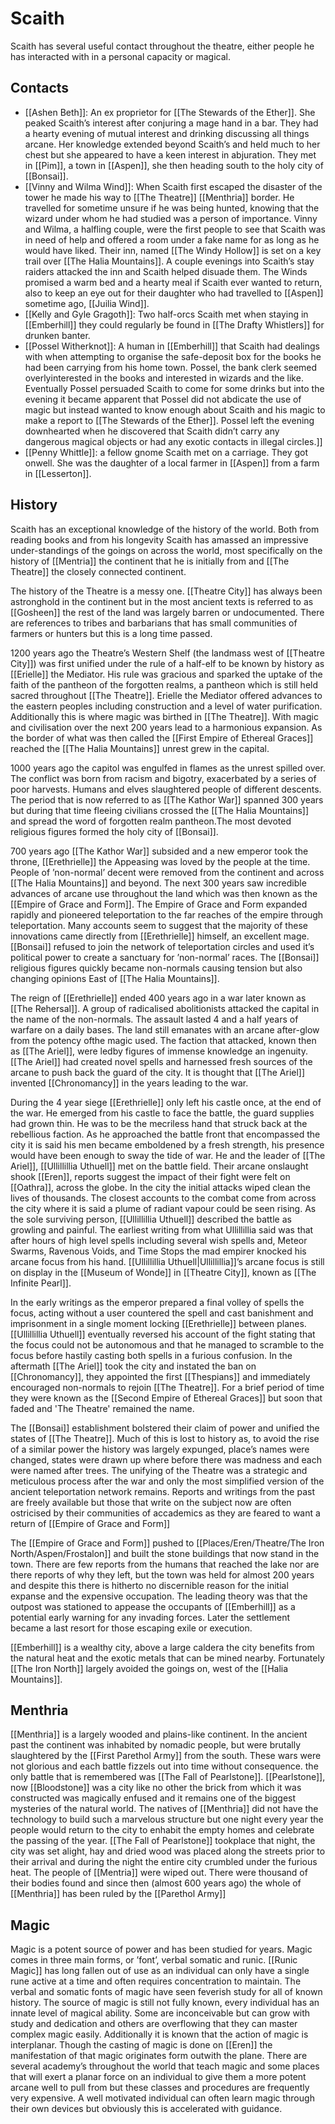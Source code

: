 # Scaith
Scaith has several useful contact throughout the theatre, either people he has interacted with in a personal capacity or magical.
## Contacts
- [[Ashen Beth]]: An ex proprietor for [[The Stewards of the Ether]]. She peaked Scaith’s interest after conjuring a mage hand in a bar. They had a hearty evening of mutual interest and drinking discussing all things arcane. Her knowledge extended beyond Scaith’s and held much to her chest but she appeared to have a keen interest in abjuration. They met in [[Pim]], a town in [[Aspen]], she then heading south to the holy city of [[Bonsai]].
- [[Vinny and Wilma Wind]]: When Scaith first escaped the disaster of the tower he made his way to [[The Theatre]] [[Menthria]] border. He travelled for sometime unsure if he was being hunted, knowing that the wizard under whom he had studied was a person of importance. Vinny and Wilma, a halfling couple, were the first people to see that Scaith was in need of help and offered a room under a fake name for as long as he would have liked. Their inn, named [[The Windy Hollow]] is set on a key trail over [[The Halia Mountains]]. A couple evenings into Scaith’s stay raiders attacked the inn and Scaith helped disuade them. The Winds promised a warm bed and a hearty meal if Scaith ever wanted to return, also to keep an eye out for their daughter who had travelled to [[Aspen]] sometime ago, [[Juilia Wind]].
- [[Kelly and Gyle Gragoth]]: Two half-orcs Scaith met when staying in [[Emberhill]] they could regularly be found in [[The Drafty Whistlers]] for drunken banter.
- [[Possel Witherknot]]: A human in [[Emberhill]] that Scaith had dealings with when attempting to organise the safe-deposit box for the books he had been carrying from his home town. Possel, the bank clerk seemed overlyinterested in the books and interested in wizards and the like. Eventually Possel persuaded Scaith to come for some drinks but into the evening it became apparent that Possel did not abdicate the use of magic but instead wanted to know enough about Scaith and his magic to make a report to [[The Stewards of the Ether]]. Possel left the evening downhearted when he discovered that Scaith didn’t carry any dangerous magical objects or had any exotic contacts in illegal circles.]]
- [[Penny Whittle]]: a fellow gnome Scaith met on a carriage. They got onwell. She was the daughter of a local farmer in [[Aspen]] from a farm in [[Lesserton]].

## History

Scaith has an exceptional knowledge of the history of the world. Both from reading books and from his longevity Scaith has amassed an impressive under-standings of the goings on across the world, most specifically on the history of [[Mentria]] the continent that he is initially from and [[The Theatre]] the closely connected continent.

The history of the Theatre is a messy one. [[Theatre City]] has always been astronghold in the continent but in the most ancient texts is referred to as [[Gosheen]] the rest of the land was largely barren or undocumented. There are references to tribes and barbarians that has small communities of farmers or hunters but this is a long time passed.

1200 years ago the Theatre’s Western Shelf (the landmass west of [[Theatre City]]) was first unified under the rule of a half-elf to be known by history as [[Erielle]] the Mediator. His rule was gracious and sparked the uptake of the faith of the pantheon of the forgotten realms, a pantheon which is still held sacred throughout [[The Theatre]]. Erielle the Mediator offered advances to the eastern peoples including construction and a level of water purification. Additionally this is where magic was birthed in [[The Theatre]]. With magic and civilisation over the next 200 years lead to a harmonious expansion. As the border of what was then called the [[First Empire of Ethereal Graces]] reached the [[The Halia Mountains]] unrest grew in the capital. 

1000 years ago the capitol was engulfed in flames as the unrest spilled over. The conflict was born from racism and bigotry, exacerbated by a series of poor harvests. Humans and elves slaughtered people of different descents. The period that is now referred to as [[The Kathor War]] spanned 300 years but during that time fleeing civilians crossed the [[The Halia Mountains]] and spread the word of forgotten realm pantheon.The most devoted religious figures formed the holy city of [[Bonsai]].

700 years ago [[The Kathor War]] subsided and a new emperor took the throne, [[Erethrielle]] the Appeasing was loved by the people at the time. People of ’non-normal’ decent were removed from the continent and across [[The Halia Mountains]] and beyond. The next 300 years saw incredible advances of arcane use throughout the land which was then known as the [[Empire of Grace and Form]]. The Empire of Grace and Form expanded rapidly and pioneered teleportation to the far reaches of the empire through teleportation. Many accounts seem to suggest that the majority of these innovations came directly from [[Erethrielle]] himself, an excellent mage. [[Bonsai]] refused to join the network of teleportation circles and used it’s political power to create a sanctuary for ’non-normal’ races. The [[Bonsai]] religious figures quickly became non-normals causing tension but also changing opinions East of [[The Halia Mountains]].

The reign of [[Erethrielle]] ended 400 years ago in a war later known as [[The Rehersal]]. A group of radicalised abolitionists attacked the capital in the name of the non-normals. The assault lasted 4 and a half years of warfare on a daily bases. The land still emanates with an arcane after-glow from the potency ofthe magic used. The faction that attacked, known then as [[The Ariel]], were ledby figures of immense knowledge an ingenuity. [[The Ariel]] had created novel spells and harnessed fresh sources of the arcane to push back the guard of the city. It is thought that [[The Ariel]] invented [[Chronomancy]] in the years leading to the war.

During the 4 year siege [[Erethrielle]] only left his castle once, at the end of the war. He emerged from his castle to face the battle, the guard supplies had grown thin. He was to be the mecriless hand that struck back at the rebellious faction. As he approached the battle front that encompassed the city it is said his men became emboldened by a fresh strength, his presence would have been enough to sway the tide of war. He and the leader of [[The Ariel]], [[Ullillillia Uthuell]] met on the battle field. Their arcane onslaught shook [[Eren]], reports suggest the impact of their fight were felt on [[Oathra]], across the globe. In the city the initial attacks wiped clean the lives of thousands. The closest accounts to the combat come from across the city where it is said a plume of radiant vapour could be seen rising. As the sole surviving person, [[Ullillillia Uthuell]] described the battle as growling and painful. The earliest writing from what Ullillillia said was that after hours of high level spells including several wish spells and, Meteor Swarms, Ravenous Voids, and Time Stops the mad empirer knocked his arcane focus from his hand. [[Ullillillia Uthuell|Ullillillia]]’s arcane focus is still on display in the [[Museum of Wonde]] in [[Theatre City]], known as [[The Infinite Pearl]]. 

In the early writings as the emperor prepared a final volley of spells the focus, acting without a user countered the spell and cast banishment and imprisonment in a single moment locking [[Erethrielle]] between planes. [[Ullillillia Uthuell]] eventually reversed his account of the fight stating that the focus could not be autonomous and that he managed to scramble to the focus before hastily casting both spells in a furious confusion. In the aftermath [[The Ariel]] took the city and instated the ban on [[Chronomancy]], they appointed the first [[Thespians]] and immediately encouraged non-normals to rejoin [[The Theatre]]. For a brief period of time they were known as the [[Second Empire of Ethereal Graces]] but soon that faded and 'The Theatre' remained the name.

The [[Bonsai]] establishment bolstered their claim of power and unified the states of [[The Theatre]]. Much of this is lost to history as, to avoid the rise of a similar power the history was largely expunged, place’s names were changed, states were drawn up where before there was madness and each were named after trees. The unifying of the Theatre was a strategic and meticulous process after the war and only the most simplified version of the ancient teleportation network remains. Reports and writings from the past are freely available but those that write on the subject now are often ostricised by their communities of accademics as they are feared to want a return of [[Empire of Grace and Form]]

The [[Empire of Grace and Form]] pushed to [[Places/Eren/Theatre/The Iron North/Aspen/Frostalon]] and built the stone buildings that now stand in the town. There are few reports from the humans that reached the lake nor are there reports of why they left, but the town was held for almost 200 years and despite this there is hitherto no discernible reason for the initial expanse and the expensive occupation. The leading theory was that the outpost was stationed to appease the occupants of [[Emberhill]] as a potential early warning for any invading forces. Later the settlement became a last resort for those escaping exile or execution.

[[Emberhill]] is a wealthy city, above a large caldera the city benefits from the natural heat and the exotic metals that can be mined nearby. Fortunately [[The Iron North]] largely avoided the goings on, west of the [[Halia Mountains]].

## Menthria
[[Menthria]] is a largely wooded and plains-like continent. In the ancient past the continent was inhabited by nomadic people, but were brutally slaughtered by the [[First Parethol Army]] from the south. These wars were not glorious and each battle fizzels out into time without consequence. the only battle that is remembered was [[The Fall of Pearlstone]]. [[Pearlstone]], now [[Bloodstone]] was a city like no other the brick from which it was constructed was magically enfused and it remains one of the biggest mysteries of the natural world. The natives of [[Menthria]] did not have the technology to build such a marvelous structure but one night every year the people would return to the city to enhabit the empty homes and celebrate the passing of the year. [[The Fall of Pearlstone]] tookplace that night, the city was set alight, hay and dried wood was placed along the streets prior to their arrival and during the night the entire city crumbled under the furious heat. The people of [[Mentria]] were wiped out. There were thousand of their bodies found and since then (almost 600 years ago) the whole of [[Menthria]] has been ruled by the [[Parethol Army]]

## Magic
Magic is a potent source of power and has been studied for years. Magic comes in three main forms, or ’font’, verbal somatic and runic. [[Runic Magic]] has long fallen out of use as an individual can only have a single rune active at a time and often requires concentration to maintain. The verbal and somatic fonts of magic have seen feverish study for all of known history. The source of magic is still not fully known, every individual has an innate level of magical ability. Some are inconceivable but can grow with study and dedication and others are overflowing that they can master complex magic easily. Additionally it is known that the action of magic is interplanar. Though the casting of magic is done on [[Eren]] the manifestation of that magic originates form outwith the plane. There are several academy’s throughout the world that teach magic and some places that will exert a planar force on an individual to give them a more potent arcane well to pull from but these classes and procedures are frequently very expensive. A well motivated individual can often learn magic through their own devices but obviously this is accelerated with guidance.